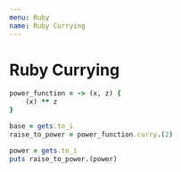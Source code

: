 ```yaml
---
menu: Ruby
name: Ruby Currying
---
```


# Ruby Currying

```ruby
power_function = -> (x, z) {
    (x) ** z
}

base = gets.to_i
raise_to_power = power_function.curry.(2)

power = gets.to_i
puts raise_to_power.(power)
```
